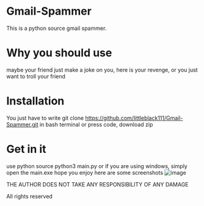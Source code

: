 # Gmail-Spammer
This is a python source gmail spammer.


# Why you should use
maybe your friend just make a joke on you, here is your revenge, or you just want to troll your friend


# Installation 
You just have to write git clone https://github.com/littleblack111/Gmail-Spammer.git in bash terminal or press code, download zip


# Get in it
use python source python3 main.py or if you are using windows, simply open the main.exe
hope you enjoy
here are some screenshots
![image](https://user-images.githubusercontent.com/97672521/182281471-9eea1ab5-aa90-4ba4-9bf0-58271c128251.png)

THE AUTHOR DOES NOT TAKE ANY RESPONSIBILITY OF ANY DAMAGE

All rights reserved
